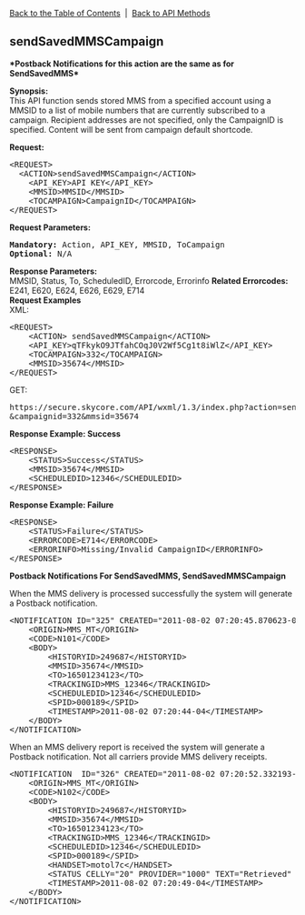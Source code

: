 <a href="/1.3/README.md">Back to the Table of Contents</a>&nbsp;&nbsp;|&nbsp;&nbsp;<a href="API_METHODS.md">Back to API Methods</a>
<h2>sendSavedMMSCampaign</h2>
<div><strong>*Postback Notifications for this action are the same as for SendSavedMMS*</strong></div>
<p><strong>Synopsis:</strong><br />
This API function sends stored MMS from a specified account using a MMSID to a list of mobile numbers that are currently subscribed to a campaign. Recipient addresses are not specified, only the CampaignID is specified. Content will be sent from campaign default shortcode.
<div><strong>Request:</strong></div>
<pre>&lt;REQUEST&gt;
  &lt;ACTION&gt;sendSavedMMSCampaign&lt;/ACTION&gt;
	&lt;API_KEY&gt;API KEY&lt;/API_KEY&gt;
	&lt;MMSID&gt;MMSID&lt;/MMSID&gt;
	&lt;TOCAMPAIGN&gt;CampaignID&lt;/TOCAMPAIGN&gt;
&lt;/REQUEST&gt;</pre>
<div><strong>Request Parameters:</strong></div>
<pre><strong>Mandatory:</strong> Action, API_KEY, MMSID, ToCampaign
<strong>Optional:</strong> N/A</pre>
<strong>Response Parameters:</strong><br />
MMSID, Status, To, ScheduledID, Errorcode, Errorinfo
<strong>Related Errorcodes: </strong><br />
E241, E620, E624, E626, E629, E714

<div><strong>Request Examples</strong></div>
XML:
<pre>&lt;REQUEST&gt;
    &lt;ACTION&gt; sendSavedMMSCampaign&lt;/ACTION&gt;
    &lt;API_KEY&gt;qTFkykO9JTfahCOqJ0V2Wf5Cg1t8iWlZ&lt;/API_KEY&gt;
    &lt;TOCAMPAIGN&gt;332&lt;/TOCAMPAIGN&gt;
    &lt;MMSID&gt;35674&lt;/MMSID&gt;
&lt;/REQUEST&gt;</pre>
GET:
<pre>https://secure.skycore.com/API/wxml/1.3/index.php?action=sendsavedmmscampaign&api_key=qTFkykO9JTfahCOqJ0V2Wf5Cg1t8iWlZ
&campaignid=332&mmsid=35674</pre>
<div><strong>Response Example: Success</strong></div>
<pre>&lt;RESPONSE&gt;
    &lt;STATUS&gt;Success&lt;/STATUS&gt;
    &lt;MMSID&gt;35674&lt;/MMSID&gt;
    &lt;SCHEDULEDID&gt;12346&lt;/SCHEDULEDID&gt;
&lt;/RESPONSE&gt;</pre>
<div><strong>Response Example: Failure</strong></div>
<pre>&lt;RESPONSE&gt;
    &lt;STATUS&gt;Failure&lt;/STATUS&gt;
    &lt;ERRORCODE&gt;E714&lt;/ERRORCODE&gt;
    &lt;ERRORINFO&gt;Missing/Invalid CampaignID&lt;/ERRORINFO&gt;
&lt;/RESPONSE&gt;</pre>
<div><strong>Postback Notifications For SendSavedMMS, SendSavedMMSCampaign</strong></div>
<p>When the MMS delivery is processed successfully the system will generate a Postback notification.</p>
<pre>&lt;NOTIFICATION ID="325" CREATED="2011-08-02 07:20:45.870623-04"&gt;
    &lt;ORIGIN&gt;MMS_MT&lt;/ORIGIN&gt;
    &lt;CODE&gt;N101&lt;/CODE&gt;
    &lt;BODY&gt;
        &lt;HISTORYID&gt;249687&lt;/HISTORYID&gt;
        &lt;MMSID&gt;35674&lt;/MMSID&gt;
        &lt;TO&gt;16501234123&lt;/TO&gt;
        &lt;TRACKINGID&gt;MMS_12346&lt;/TRACKINGID&gt;
        &lt;SCHEDULEDID&gt;12346&lt;/SCHEDULEDID&gt;
        &lt;SPID&gt;000189&lt;/SPID&gt;
        &lt;TIMESTAMP&gt;2011-08-02 07:20:44-04&lt;/TIMESTAMP&gt;
    &lt;/BODY&gt;
&lt;/NOTIFICATION&gt;</pre>
<p>When an MMS delivery report is received the system will generate a Postback notification. Not all carriers provide MMS delivery receipts.</p>
<pre>&lt;NOTIFICATION  ID="326" CREATED="2011-08-02 07:20:52.332193-04"&gt;
    &lt;ORIGIN&gt;MMS_MT&lt;/ORIGIN&gt;
    &lt;CODE&gt;N102&lt;/CODE&gt;
    &lt;BODY&gt;
        &lt;HISTORYID&gt;249687&lt;/HISTORYID&gt;
        &lt;MMSID&gt;35674&lt;/MMSID&gt;
        &lt;TO&gt;16501234123&lt;/TO&gt;
        &lt;TRACKINGID&gt;MMS_12346&lt;/TRACKINGID&gt;
        &lt;SCHEDULEDID&gt;12346&lt;/SCHEDULEDID&gt;
        &lt;SPID&gt;000189&lt;/SPID&gt;
        &lt;HANDSET&gt;motol7c&lt;/HANDSET&gt;
        &lt;STATUS CELLY="20" PROVIDER="1000" TEXT="Retrieved" DESCRIPTION="" /&gt;
        &lt;TIMESTAMP&gt;2011-08-02 07:20:49-04&lt;/TIMESTAMP&gt;
    &lt;/BODY&gt;
&lt;/NOTIFICATION&gt;</pre>
